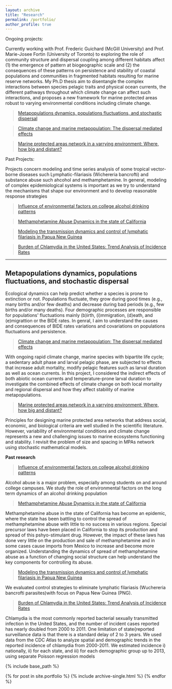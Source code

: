 ```yaml
---
layout: archive
title: "Research"
permalink: /portfolio/
author_profile: true
---
```


Ongoing projects:

Currently working with Prof. Frederic Guichard (McGill University) and Prof. Marie-Josee Fortin (University of Toronto) 
to exploring the role of community structure and dispersal coupling among different habitats affect (1) the emergence of 
pattern at biogeographic scale and (2) the consequences of these patterns on persistence and stability of coastal populations 
and communities in fragmented habitats resulting for marine reserve networks. My Ph.D thesis aim to disentangle the complex 
interactions between species pelagic traits and physical ocean currents, the different pathways throughout which climate 
change can affect such interactions, and proposes a new framework for marine protected areas robust to varying environmental 
conditions including climate change. 




>[Metapopulations dynamics, populations fluctuations, and stochastic dispersal ](https://ridouanbani.github.io/portfolio/portfolio-1/)

>[Climate change and marine metapopulation: The dispersal mediated effects](https://ridouanbani.github.io/portfolio/portfolio-2/)

> [Marine protected areas network in a varrying environment: Where, how big and distant?](https://ridouanbani.github.io/portfolio/portfolio-3/)

Past Projects:

Projects concern modeling and time series analysis of some tropical vector-borne diseases such Lymphatic-filariasis (Wichereria bancrofti) and substance abuse such ahcohol and methamphetamine. In general, modeling of complex epidemiological systems is important as we try to understand the mechanisms that shape our environment and to develop reasonable response strategies

>[Influence of environmental factors on college alcohol drinking patterns](https://ridouanbani.github.io/portfolio/portfolio-4/)

>[Methamphetamine Abuse Dynamics in the state of California](https://ridouanbani.github.io/portfolio/portfolio-5/)

>[Modeling the transmission dynamics and control of lymphatic filariasis in Papua New Guinea](https://ridouanbani.github.io/portfolio/portfolio-6)

>[Burden of Chlamydia in the United States: Trend Analysis of Incidence Rates ](https://ridouanbani.github.io/portfolio/portfolio-7/)



---


## Metapopulations dynamics, populations fluctuations, and stochastic dispersal ##

Ecological dynamics can help predict whether a species is prone to extinction or not. Populations  fluctuate, they grow during good times (e.g., many births and/or few deaths) and decrease during bad periods (e.g., few births and/or many  deaths). Four demographic processes are responsible for populations' fluctuations mainly (b)irth, (i)mmigration, (d)eath, and (e)migrattion or the BIDE rates. In genral, I aim to understand the causes and consequences of BIDE rates variations and covariations on populations fluctuations and persistence.

> [Climate change and marine metapopulation: The dispersal mediated effects](https://ridouanbani.github.io/portfolio/portfolio-3/)

With ongoing rapid climate change, marine species with bipartite life cycle; a sedentary adult phase and larval pelagic phase, are subjected to effects that increase adult mortality, modify pelagic features such as larval duration as well as ocean currents. In this project, I considered the indirect effects of both abiotic ocean currents and temperature-prone larval duration to investigate the combined effects of climate change on both local mortality and regional dispersal and how they affect stability of marine metapopulations. 

> [Marine protected areas network in a varrying environment: Where, how big and distant?](https://ridouanbani.github.io/portfolio/portfolio-3/)

 Principles for designing marine protected area networks that address social, economic, and biological criteria are well studied in the scientific literature. However, variability of environmental conditions and climate change  represents a new and challenging issues to marine ecosystems functioning and stability. I revisit the problem of size and spacing in MPAs network using stochastic mathematical models.
 
 
**Past research**

> [Influence of environmental factors on college alcohol drinking patterns](https://ridouanbani.github.io/portfolio/portfolio-4/)


Alcohol abuse is a major problem, especially among students on and around college campuses. We study the role of environmental factors on the long term dynamics of an alcohol drinking population



> [Methamphetamine Abuse Dynamics in the state of California](https://ridouanbani.github.io/portfolio/portfolio-5/)


Methamphetamine abuse in the state of California has become an epidemic, where the state has been battling to control the spread of methamphetamine abuse with little to no success in various regions. Special precursor laws have been placed in California to stop its production and spread of this pshyo-stimulant drug. However, the impact of these laws has done very little on the production and sale of methamphetamine and in some cases cause imports from Mexico to increase and become more organized. Understanding the dynamics of spread of methamphetamine abuse as a function of changing social structure can help understand the key components for controlling its abuse.


>[Modeling the transmission dynamics and control of lymphatic filariasis in Papua New Guinea](https://ridouanbani.github.io/portfolio/portfolio-6)

We evaluated control strategies to eliminate lymphatic filariasis (Wuchereria bancrofti parasites)with  focus  on  Papua  New  Guinea  (PNG).  



> [Burden of Chlamydia in the United States: Trend Analysis of Incidence Rates ](https://ridouanbani.github.io/portfolio/portfolio-7/)

Chlamydia is the most commonly reported bacterial sexually transmitted infection in the United States, and the number of incident cases reported has nearly doubled from 2000 to 2011. One limitation of state{reported surveillance data is that there is a standard delay of 2 to 3 years. We used data from the CDC Atlas to analyze spatial and demographic trends in the reported incidence of chlamydia from 2000-2011. We estimated incidence i) nationally, ii) for each state, and iii) for each demographic group up to 2013, using separate Poisson regression models


{% include base_path %}


{% for post in site.portfolio %}
  {% include archive-single.html %}
{% endfor %}


